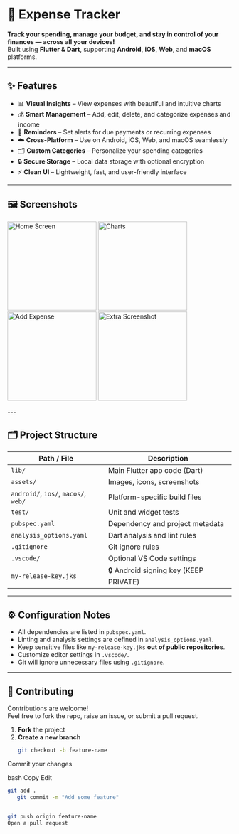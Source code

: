 # 💸 Expense Tracker

**Track your spending, manage your budget, and stay in control of your finances — across all your devices!**  
Built using **Flutter & Dart**, supporting **Android**, **iOS**, **Web**, and **macOS** platforms.

---

## ✨ Features

- 📊 **Visual Insights** – View expenses with beautiful and intuitive charts  
- 💰 **Smart Management** – Add, edit, delete, and categorize expenses and income  
- 🔔 **Reminders** – Set alerts for due payments or recurring expenses  
- ☁️ **Cross-Platform** – Use on Android, iOS, Web, and macOS seamlessly  
- 🗂️ **Custom Categories** – Personalize your spending categories  
- 🔒 **Secure Storage** – Local data storage with optional encryption  
- ⚡ **Clean UI** – Lightweight, fast, and user-friendly interface  

---

## 🖼️ Screenshots


<p float="left">
  <img src="https://res.cloudinary.com/deuhpyrku/image/upload/v1749314618/Screenshot_20250607-213111_vth4ur.png" alt="Home Screen" width="200"/>
  <img src="https://res.cloudinary.com/deuhpyrku/image/upload/v1749314617/Screenshot_20250607-213054_h4sdqb.png" alt="Charts" width="200"/>
  <img src="https://res.cloudinary.com/deuhpyrku/image/upload/v1749314617/Screenshot_20250607-213046_fezych.png" alt="Add Expense" width="200"/>
  <img src="https://res.cloudinary.com/deuhpyrku/image/upload/v1749314616/Screenshot_20250607-213102_ov6top.png" alt="Extra Screenshot" width="200"/>
</p>
---

## 🗂️ Project Structure

| Path / File                          | Description                             |
|-------------------------------------|-----------------------------------------|
| `lib/`                               | Main Flutter app code (Dart)            |
| `assets/`                            | Images, icons, screenshots              |
| `android/`, `ios/`, `macos/`, `web/` | Platform-specific build files           |
| `test/`                              | Unit and widget tests                   |
| `pubspec.yaml`                       | Dependency and project metadata         |
| `analysis_options.yaml`             | Dart analysis and lint rules            |
| `.gitignore`                         | Git ignore rules                        |
| `.vscode/`                           | Optional VS Code settings               |
| `my-release-key.jks`                | 🔒 Android signing key (KEEP PRIVATE)   |

---

## ⚙️ Configuration Notes

- All dependencies are listed in `pubspec.yaml`.
- Linting and analysis settings are defined in `analysis_options.yaml`.
- Keep sensitive files like `my-release-key.jks` **out of public repositories**.
- Customize editor settings in `.vscode/`.
- Git will ignore unnecessary files using `.gitignore`.

---

## 🙌 Contributing

Contributions are welcome!  
Feel free to fork the repo, raise an issue, or submit a pull request.

1. **Fork** the project  
2. **Create a new branch**  
   ```bash
   git checkout -b feature-name
Commit your changes

bash
Copy
Edit
  ```bash
  git add .
     git commit -m "Add some feature"


git push origin feature-name
Open a pull request
